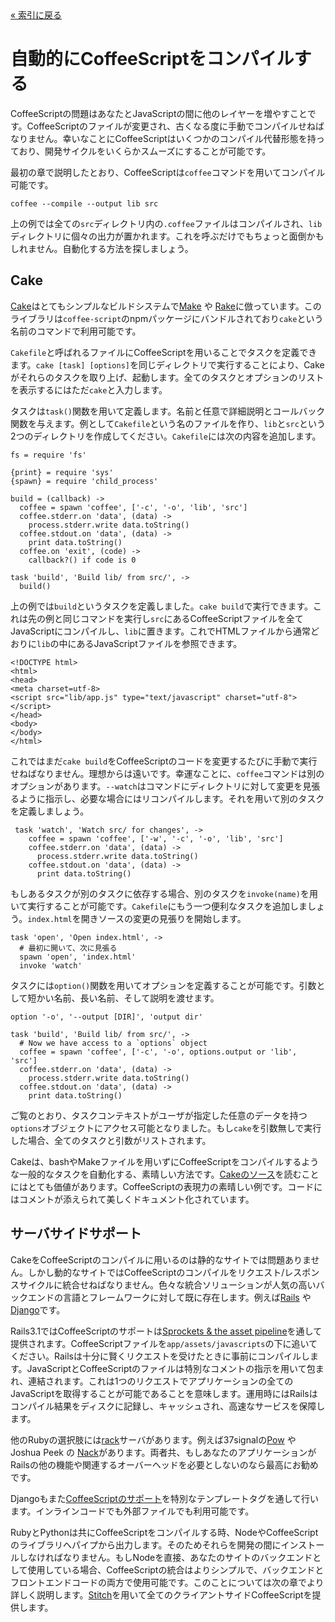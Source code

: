 <div class="back"><a href="index.html">&laquo; 索引に戻る</a></div>

# 自動的にCoffeeScriptをコンパイルする

CoffeeScriptの問題はあなたとJavaScriptの間に他のレイヤーを増やすことです。CoffeeScriptのファイルが変更され、古くなる度に手動でコンパイルせねばなりません。幸いなことにCoffeeScriptはいくつかのコンパイル代替形態を持っており、開発サイクルをいくらかスムーズにすることが可能です。

最初の章で説明したとおり、CoffeeScriptは`coffee`コマンドを用いてコンパイル可能です。
    
    coffee --compile --output lib src
    
上の例では全ての`src`ディレクトリ内の`.coffee`ファイルはコンパイルされ、`lib`ディレクトリに個々の出力が置かれます。これを呼ぶだけでもちょっと面倒かもしれません。自動化する方法を探しましょう。

## Cake

[Cake](http://jashkenas.github.com/coffee-script/#cake)はとてもシンプルなビルドシステムで[Make](http://www.gnu.org/software/make/) や [Rake](http://rake.rubyforge.org/)に倣っています。このライブラリは`coffee-script`のnpmパッケージにバンドルされており`cake`という名前のコマンドで利用可能です。

`Cakefile`と呼ばれるファイルにCoffeeScriptを用いることでタスクを定義できます。`cake [task] [options]`を同じディレクトリで実行することにより、Cakeがそれらのタスクを取り上げ、起動します。全てのタスクとオプションのリストを表示するにはただ`cake`と入力します。

タスクは`task()`関数を用いて定義します。名前と任意で詳細説明とコールバック関数を与えます。例として`Cakefile`という名のファイルを作り、`lib`と`src`という2つのディレクトリを作成してください。`Cakefile`には次の内容を追加します。

<span class="csscript"></span>

    fs = require 'fs'

    {print} = require 'sys'
    {spawn} = require 'child_process'

    build = (callback) ->
      coffee = spawn 'coffee', ['-c', '-o', 'lib', 'src']
      coffee.stderr.on 'data', (data) ->
        process.stderr.write data.toString()
      coffee.stdout.on 'data', (data) ->
        print data.toString()
      coffee.on 'exit', (code) ->
        callback?() if code is 0
    
    task 'build', 'Build lib/ from src/', ->
      build()
      
上の例では`build`というタスクを定義しました。`cake build`で実行できます。これは先の例と同じコマンドを実行し`src`にあるCoffeeScriptファイルを全てJavaScriptにコンパイルし、`lib`に置きます。これでHTMLファイルから通常どおりに`lib`の中にあるJavaScriptファイルを参照できます。

<span class="csscript"></span>

    <!DOCTYPE html>
    <html>
    <head>
    <meta charset=utf-8>
    <script src="lib/app.js" type="text/javascript" charset="utf-8"></script>      
    </head>
    <body>
    </body>
    </html>

これではまだ`cake build`をCoffeeScriptのコードを変更するたびに手動で実行せねばなりません。理想からは遠いです。幸運なことに、`coffee`コマンドは別のオプションがあります。`--watch`はコマンドにディレクトリに対して変更を見張るように指示し、必要な場合にはリコンパイルします。それを用いて別のタスクを定義しましょう。

<span class="csscript"></span>

     task 'watch', 'Watch src/ for changes', ->
        coffee = spawn 'coffee', ['-w', '-c', '-o', 'lib', 'src']
        coffee.stderr.on 'data', (data) ->
          process.stderr.write data.toString()
        coffee.stdout.on 'data', (data) ->
          print data.toString()

もしあるタスクが別のタスクに依存する場合、別のタスクを`invoke(name)`を用いて実行することが可能です。`Cakefile`にもう一つ便利なタスクを追加しましょう。`index.html`を開きソースの変更の見張りを開始します。

<span class="csscript"></span>

    task 'open', 'Open index.html', ->
      # 最初に開いて、次に見張る
      spawn 'open', 'index.html'
      invoke 'watch'

タスクには`option()`関数を用いてオプションを定義することが可能です。引数として短かい名前、長い名前、そして説明を渡せます。

<span class="csscript"></span>

    option '-o', '--output [DIR]', 'output dir'

    task 'build', 'Build lib/ from src/', ->
      # Now we have access to a `options` object
      coffee = spawn 'coffee', ['-c', '-o', options.output or 'lib', 'src']
      coffee.stderr.on 'data', (data) ->
        process.stderr.write data.toString()
      coffee.stdout.on 'data', (data) ->
        print data.toString()

ご覧のとおり、タスクコンテキストがユーザが指定した任意のデータを持つ`options`オブジェクトにアクセス可能となりました。もし`cake`を引数無しで実行した場合、全てのタスクと引数がリストされます。

Cakeは、bashやMakeファイルを用いずにCoffeeScriptをコンパイルするような一般的なタスクを自動化する、素晴しい方法です。[Cakeのソース](http://jashkenas.github.com/coffee-script/documentation/docs/cake.html)を読むことにはとても価値があります。CoffeeScriptの表現力の素晴しい例です。コードにはコメントが添えられて美しくドキュメント化されています。

## サーバサイドサポート

CakeをCoffeeScriptのコンパイルに用いるのは静的なサイトでは問題ありません。しかし動的なサイトではCoffeeScriptのコンパイルをリクエスト/レスポンスサイクルに統合せねばなりません。色々な統合ソリューションが人気の高いバックエンドの言語とフレームワークに対して既に存在します。例えば[Rails](http://rubyonrails.org/) や [Django](https://www.djangoproject.com/)です。

Rails3.1ではCoffeeScriptのサポートは[Sprockets & the asset pipeline](https://github.com/sstephenson/sprockets)を通して提供されます。CoffeeScriptファイルを`app/assets/javascripts`の下に追いてください。Railsは十分に賢くリクエストを受けたときに事前にコンパイルします。JavaScriptとCoffeeScriptのファイルは特別なコメントの指示を用いて包まれ、連結されます。これは1つのリクエストでアプリケーションの全てのJavaScriptを取得することが可能であることを意味します。運用時にはRailsはコンパイル結果をディスクに記録し、キャッシュされ、高速なサービスを保障します。

他のRubyの選択肢には[rack](http://rack.github.com/)サーバがあります。例えば37signalの[Pow](http://pow.cx/) や Joshua Peek の [Nack](http://josh.github.com/nack/)があります。両者共、もしあなたのアプリケーションがRailsの他の機能や関連するオーバーヘッドを必要としないのなら最高にお勧めです。

Djangoもまた[CoffeeScriptのサポート](http://pypi.python.org/pypi/django-coffeescript/)を特別なテンプレートタグを通して行います。インラインコードでも外部ファイルでも利用可能です。

RubyとPythonは共にCoffeeScriptをコンパイルする時、NodeやCoffeeScriptのライブラリへパイプから出力します。そのためそれらを開発の間にインストールしなければなりません。もしNodeを直接、あなたのサイトのバックエンドとして使用している場合、CoffeeScriptの統合はよりシンプルで、バックエンドとフロントエンドコードの両方で使用可能です。このことについては次の章でより詳しく説明します。[Stitch](https://github.com/sstephenson/stitch)を用いて全てのクライアントサイドCoffeeScriptを提供します。

